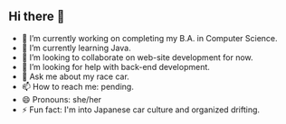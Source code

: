 ## Hi there 👋

- 🔭 I’m currently working on completing my B.A. in Computer Science.
- 🌱 I’m currently learning Java.
- 👯 I’m looking to collaborate on web-site development for now.
- 🤔 I’m looking for help with back-end development.
- 💬 Ask me about my race car.
- 📫 How to reach me: pending.
- 😄 Pronouns: she/her
- ⚡ Fun fact: I'm into Japanese car culture and organized drifting.

<!--
**celenaisabelle/celenaisabelle** is a ✨ _special_ ✨ repository because its `README.md` (this file) appears on your GitHub profile.

Here are some ideas to get you started:

- 🔭 I’m currently working on ...
- 🌱 I’m currently learning ...
- 👯 I’m looking to collaborate on ...
- 🤔 I’m looking for help with ...
- 💬 Ask me about ...
- 📫 How to reach me: ...
- 😄 Pronouns: ...
- ⚡ Fun fact: ...
-->
